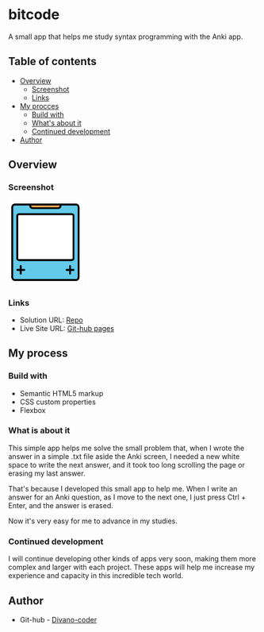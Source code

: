 # bitcode

A small app that helps me study syntax programming with the Anki app.

## Table of contents

- [Overview](#overview)
  - [Screenshot](#screenshot)
  - [Links](#links)
- [My procces](#my-process)
  - [Build with](#build-with)
  - [What's about it](#what-is-about-it)
  - [Continued development](#continued-development)
- [Author](#author)

## Overview

### Screenshot

<img alt="Screenshot of the app bitcode" src="./assets/bitcode.png" width="30%">

### Links

- Solution URL: [Repo](https://github.com/Divano-coder/bitcode)
- Live Site URL: [Git-hub pages](https://divano-coder.github.io/bitcode/)

## My process

### Build with

- Semantic HTML5 markup
- CSS custom properties
- Flexbox

### What is about it

This simple app helps me solve the small problem that, when I wrote the answer in a simple .txt file aside the Anki screen, I needed a new white space to write the next answer, and it took too long scrolling the page or erasing my last answer.

That's because I developed this small app to help me. When I write an answer for an Anki question, as I move to the next one, I just press Ctrl + Enter, and the answer is erased.

Now it's very easy for me to advance in my studies.

### Continued development

I will continue developing other kinds of apps very soon, making them more complex and larger with each project. These apps will help me increase my experience and capacity in this incredible tech world.

## Author

- Git-hub - [Divano-coder](https://github.com/Divano-coder)
